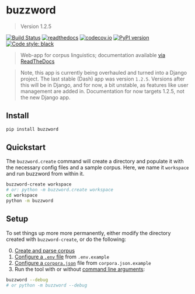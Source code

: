 # buzzword

> Version 1.2.5

[![Build Status](https://travis-ci.org/interrogator/buzzword.svg?branch=master)](https://travis-ci.org/interrogator/buzzword)
[![readthedocs](https://readthedocs.org/projects/buzzword/badge/?version=latest)](https://buzzword.readthedocs.io/en/latest/)
[![codecov.io](https://codecov.io/gh/interrogator/buzzword/branch/master/graph/badge.svg)](https://codecov.io/gh/interrogator/buzzword)
[![PyPI version](https://badge.fury.io/py/buzzword.svg)](https://badge.fury.io/py/buzzword)
[![Code style: black](https://img.shields.io/badge/code%20style-black-000000.svg)](https://github.com/python/black)

> Web-app for corpus linguistics; documentation available [via ReadTheDocs](https://buzzword.readthedocs.io/en/latest/)

> Note, this app is currently being overhauled and turned into a Django project. The last stable (Dash) app was version `1.2.5`. Versions after this will be in Django, and for now, a bit unstable, as features like user management are added in. Documentation for now targets 1.2.5, not the new Django app.

## Install

```bash
pip install buzzword
```

## Quickstart

The `buzzword.create` command will create a directory and populate it with the necessary config files and a sample corpus. Here, we name it `workspace` and run buzzword from within it.

```bash
buzzword-create workspace
# or: python -m buzzword.create workspace
cd workspace
python -m buzzword
```

## Setup

To set things up more more permanently, either modify the directory created with `buzzword-create`, or do the following:

0. [Create and parse corpus](https://buzzword.readthedocs.io/en/latest/building/)
1. [Configure a `.env` file](https://buzzword.readthedocs.io/en/latest/run/) from `.env.example`
2. [Configure a `corpora.json`](https://buzzword.readthedocs.io/en/latest/run/) file from `corpora.json.example`
3. Run the tool with or without [command line arguments](https://buzzword.readthedocs.io/en/latest/run/):

```bash
buzzword --debug
# or python -m buzzword --debug
```
